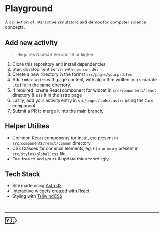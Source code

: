 # Playground

A collection of interactive simulators and demos for computer science concepts.

## Add new activity

> Requires NodeJS Version 18 or higher

1. Clone this repository and install dependencies
2. Start development server with `npm run dev`
3. Create a new directory in the format `src/pages/yourproblem`
4. Add `index.astro` with page content, with algorithm written in a separate `.ts` file in the same directory.
5. If required, create React component for widget in `src/components/react` directory & use it in the astro page.
6. Lastly, add your activity entry in `src/pages/index.astro` using the `Card` component.
7. Submit a PR to merge it into the main branch.

## Helper Utilites

- Common React components for Input, etc present in `src/components/react/common` directory.
- CSS Classes for common elements, eg. `btn-primary` present in `src/styles/global.css` file.
- Feel free to add yours & update this accordingly.

## Tech Stack

- Site made using [AstroJS](https://astro.build/)
- Interactive widgets created with [React](https://react.dev/)
- Styling with [TailwindCSS](https://tailwindcss.com/)

<br/>

---

<a href="https://yashjawale.github.io/" target="_blank"><img style="height: 22px;" src="https://raw.githubusercontent.com/yashjawale/.github/main/docs/logo.svg" alt="Yash Jawale"/></a>

